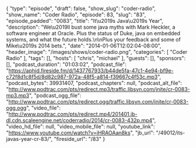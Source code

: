 {
  "type": "episode",
  "draft": false,
  "show_slug": "coder-radio",
  "show_name": "Coder Radio",
  "episode": 83,
  "slug": "83",
  "episode_padded": "0083",
  "title": "It\u2019s Java\u2019s Year",
  "description": "We\u2019ll bust some java myths with Mark Heckler, a software engineer at Oracle. Plus the status of Duke, java on embedded systems, and what the future holds.\n\nPlus your feedback and some of Mike\u2019s 2014 bets.",
  "date": "2014-01-06T12:02:04-08:00",
  "header_image": "/images/shows/coder-radio.png",
  "categories": [
    "Coder Radio"
  ],
  "tags": [],
  "hosts": [
    "chris",
    "michael"
  ],
  "guests": [],
  "sponsors": [],
  "podcast_duration": "01:03:02",
  "podcast_file": "https://aphid.fireside.fm/d/1437767933/b44de5fa-47c1-4e94-bf9e-c72f8d1c8f5d/8d82c987-972a-48f5-a814-f39667c4f53c.mp3",
  "podcast_bytes": 39931407,
  "podcast_chapters": null,
  "podcast_alt_file": "http://www.podtrac.com/pts/redirect.mp3/traffic.libsyn.com/jnite/cr-0083-mp3.mp3",
  "podcast_ogg_file": "http://www.podtrac.com/pts/redirect.ogg/traffic.libsyn.com/jnite/cr-0083-ogg.ogg",
  "video_file": "http://www.podtrac.com/pts/redirect.mp4/201401.jb-dl.cdn.scaleengine.net/coderradio/2014/cr-0083-432p.mp4",
  "video_hd_file": null,
  "video_mobile_file": null,
  "youtube_link": "https://www.youtube.com/watch?v=iHRAOAan8ks",
  "jb_url": "/49012/its-javas-year-cr-83/",
  "fireside_url": "/83"
}

